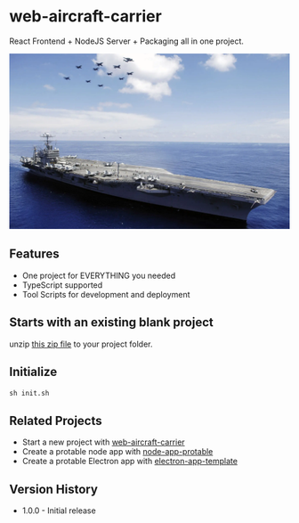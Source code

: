 # web-aircraft-carrier

React Frontend + NodeJS Server + Packaging all in one project.

![](./docs/assets/banner.webp)

## Features

- One project for EVERYTHING you needed
- TypeScript supported
- Tool Scripts for development and deployment

## Starts with an existing blank project

unzip [this zip file](https://github.com/yuri2peter/web-aircraft-carrier/releases/download/v1.0.0/wac.zip) to your project folder.

## Initialize

```
sh init.sh
```

## Related Projects

- Start a new project with [web-aircraft-carrier](https://github.com/yuri2peter/web-aircraft-carrier)
- Create a protable node app with [node-app-protable](https://github.com/yuri2peter/node-app-portable)
- Create a protable Electron app with [electron-app-template](https://github.com/yuri2peter/electron-app-template)

## Version History

- 1.0.0 - Initial release

